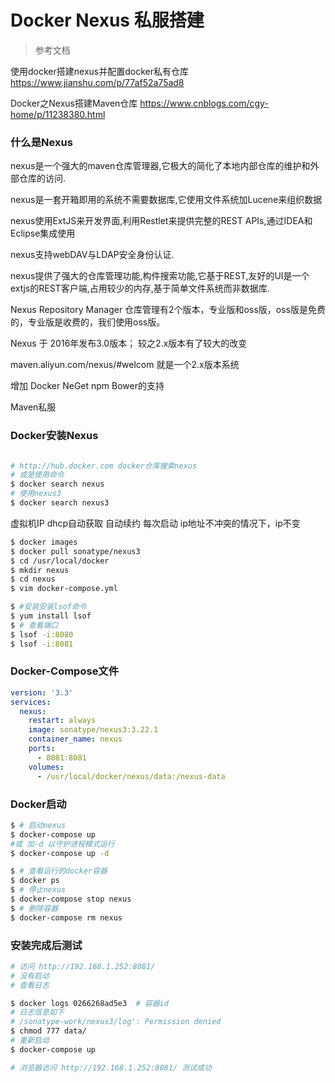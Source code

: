 # Docker Nexus 私服搭建

> 参考文档

使用docker搭建nexus并配置docker私有仓库
https://www.jianshu.com/p/77af52a75ad8

Docker之Nexus搭建Maven仓库
https://www.cnblogs.com/cgy-home/p/11238380.html

### 什么是Nexus

nexus是一个强大的maven仓库管理器,它极大的简化了本地内部仓库的维护和外部仓库的访问.

nexus是一套开箱即用的系统不需要数据库,它使用文件系统加Lucene来组织数据

nexus使用ExtJS来开发界面,利用Restlet来提供完整的REST APIs,通过IDEA和Eclipse集成使用

nexus支持webDAV与LDAP安全身份认证.

nexus提供了强大的仓库管理功能,构件搜索功能,它基于REST,友好的UI是一个extjs的REST客户端,占用较少的内存,基于简单文件系统而非数据库.



Nexus Repository Manager 仓库管理有2个版本，专业版和oss版，oss版是免费的，专业版是收费的，我们使用oss版。

Nexus  于 2016年发布3.0版本； 较之2.x版本有了较大的改变

maven.aliyun.com/nexus/#welcom 就是一个2.x版本系统

增加 Docker NeGet npm Bower的支持

Maven私服



### Docker安装Nexus

```bash

# http://hub.docker.com docker仓库搜索nexus
# 或是使用命令
$ docker search nexus
# 使用nexus3
$ docker search nexus3
```


虚拟机IP  dhcp自动获取 自动续约 每次启动 ip地址不冲突的情况下，ip不变

```bash
$ docker images
$ docker pull sonatype/nexus3
$ cd /usr/local/docker
$ mkdir nexus
$ cd nexus
$ vim docker-compose.yml
```

```bash
$ #安装安装lsof命令
$ yum install lsof
$ # 查看端口
$ lsof -i:8080
$ lsof -i:8081
```

### Docker-Compose文件

```yml
version: '3.3'
services:
  nexus:
    restart: always
    image: sonatype/nexus3:3.22.1
    container_name: nexus
    ports:
      - 8081:8081
    volumes:
      - /usr/local/docker/nexus/data:/nexus-data
```

### Docker启动

```bash
$ # 启动nexus
$ docker-compose up
#或 加-d 以守护进程模式运行
$ docker-compose up -d 

$ # 查看运行的docker容器
$ docker ps
$ # 停止nexus
$ docker-compose stop nexus
$ # 删除容器
$ docker-compose rm nexus
```

### 安装完成后测试

```bash
# 访问 http://192.168.1.252:8081/
# 没有启动
# 查看日志

$ docker logs 0266268ad5e3  # 容器id
# 日志信息如下
# /sonatype-work/nexus3/log': Permission denied
$ chmod 777 data/
# 重新启动
$ docker-compose up

# 浏览器访问 http://192.168.1.252:8081/ 测试成功
```

